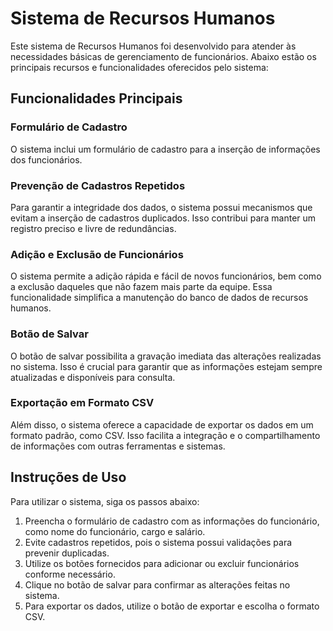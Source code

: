 # Sistema de Recursos Humanos

Este sistema de Recursos Humanos foi desenvolvido para atender às necessidades básicas de gerenciamento de funcionários. Abaixo estão os principais recursos e funcionalidades oferecidos pelo sistema:

## Funcionalidades Principais

### Formulário de Cadastro
O sistema inclui um formulário de cadastro para a inserção de informações dos funcionários.

### Prevenção de Cadastros Repetidos
Para garantir a integridade dos dados, o sistema possui mecanismos que evitam a inserção de cadastros duplicados. Isso contribui para manter um registro preciso e livre de redundâncias.

### Adição e Exclusão de Funcionários
O sistema permite a adição rápida e fácil de novos funcionários, bem como a exclusão daqueles que não fazem mais parte da equipe. Essa funcionalidade simplifica a manutenção do banco de dados de recursos humanos.

### Botão de Salvar
O botão de salvar possibilita a gravação imediata das alterações realizadas no sistema. Isso é crucial para garantir que as informações estejam sempre atualizadas e disponíveis para consulta.

### Exportação em Formato CSV
Além disso, o sistema oferece a capacidade de exportar os dados em um formato padrão, como CSV. Isso facilita a integração e o compartilhamento de informações com outras ferramentas e sistemas.

## Instruções de Uso

Para utilizar o sistema, siga os passos abaixo:

1. Preencha o formulário de cadastro com as informações do funcionário, como nome do funcionário, cargo e salário.
2. Evite cadastros repetidos, pois o sistema possui validações para prevenir duplicadas.
3. Utilize os botões fornecidos para adicionar ou excluir funcionários conforme necessário.
4. Clique no botão de salvar para confirmar as alterações feitas no sistema.
5. Para exportar os dados, utilize o botão de exportar e escolha o formato CSV.
